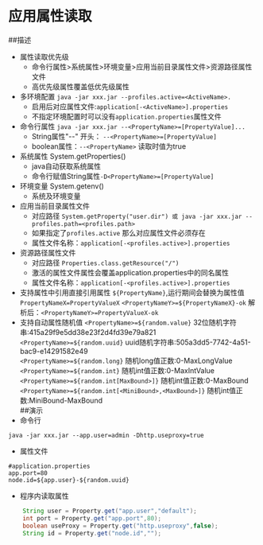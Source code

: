 # 应用属性读取
##描述
 * 属性读取优先级
 	* 命令行属性>系统属性>环境变量>应用当前目录属性文件>资源路径属性文件
 	* 高优先级属性覆盖低优先级属性
 * 多环境配置 `java -jar xxx.jar --profiles.active=<ActiveName>.`
	* 启用后对应属性文件:`application[-<ActiveName>].properties`
	* 不指定环境配置时可以没有`application.properties`属性文件
 * 命令行属性 `java -jar xxx.jar --<PropertyName>=[PropertyValue]...`
 	* String属性"--" 开头： `--<PropertyName>=[PropertyValue]`
 	* boolean属性：`--<PropertyName>` 读取时值为true
 * 系统属性 System.getProperties()
 	* java自动获取系统属性
 	* 命令行赋值String属性`-D<PropertyName>=[PropertyValue]`
 * 环境变量 System.getenv()
 	* 系统及环境变量
 * 应用当前目录属性文件
 	* 对应路径 `System.getProperty("user.dir") 或 java -jar xxx.jar --profiles.path=<profiles.path>`
 	* 如果指定了`profiles.active` 那么对应属性文件必须存在
 	* 属性文件名称：`application[-<profiles.active>].properties`
 * 资源路径属性文件
 	* 对应路径 `Properties.class.getResource("/")`
	* 激活的属性文件属性会覆盖application.properties中的同名属性
 	* 属性文件名称：`application[-<profiles.active>].properties`
 * 支持属性中引用直接引用属性 `${PropertyName}`,运行期间会替换为属性值
 	`PropertyNameX=PropertyValueX`
 	`<PropertyNameY>=${PropertyNameX}-ok`  解析后：`<PropertyNameY>=PropertyValueX-ok`
 * 支持自动属性随机值
 	`<PropertyName>=${random.value}` 32位随机字符串:415a29f9e5dd38e23f2d4fd39e79a821<br>
    `<PropertyName>=${random.uuid}` uuid随机字符串:505a3dd5-7742-4a51-bac9-e14291582e49<br>
 	`<PropertyName>=${random.long}` 随机long值正数:0-MaxLongValue<br>
 	`<PropertyName>=${random.int}` 随机int值正数:0-MaxIntValue<br>
 	`<PropertyName>=${random.int[MaxBound>]}` 随机int值正数:0-MaxBound<br>
 	`<PropertyName>=${random.int[<MiniBound>,<MaxBound>]}` 随机int值正数:MiniBound-MaxBound<br>
##演示
* 命令行
```
java -jar xxx.jar --app.user=admin -Dhttp.useproxy=true
```
* 属性文件
```properties
#application.properties
app.port=80
node.id=${app.user}-${random.uuid}
```

* 程序内读取属性
```java
    String user = Property.get("app.user","default");
    int port = Property.get("app.port",80);
    boolean useProxy = Property.get("http.useproxy",false);
    String id = Property.get("node.id","");
```
